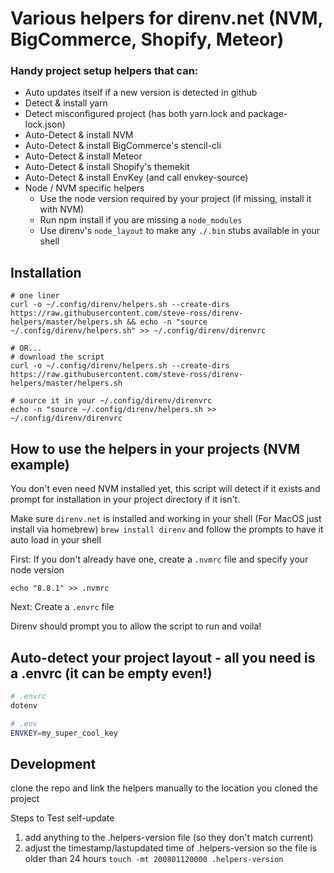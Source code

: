 # Various helpers for direnv.net (NVM, BigCommerce, Shopify, Meteor)
### Handy project setup helpers that can:

- Auto updates itself if a new version is detected in github
- Detect & install yarn
- Detect misconfigured project (has both yarn.lock and package-lock.json)
- Auto-Detect & install NVM
- Auto-Detect & install BigCommerce's stencil-cli
- Auto-Detect & install Meteor
- Auto-Detect & install Shopify's themekit
- Auto-Detect & install EnvKey (and call envkey-source)
- Node / NVM specific helpers
  - Use the node version required by your project (if missing, install it with NVM)
  - Run npm install if you are missing a `node_modules`
  - Use direnv's `node_layout` to make any `./.bin` stubs available in your shell


## Installation

```
# one liner
curl -o ~/.config/direnv/helpers.sh --create-dirs https://raw.githubusercontent.com/steve-ross/direnv-helpers/master/helpers.sh && echo -n "source ~/.config/direnv/helpers.sh" >> ~/.config/direnv/direnvrc

# OR...
# download the script
curl -o ~/.config/direnv/helpers.sh --create-dirs https://raw.githubusercontent.com/steve-ross/direnv-helpers/master/helpers.sh

# source it in your ~/.config/direnv/direnvrc
echo -n "source ~/.config/direnv/helpers.sh >> ~/.config/direnv/direnvrc
```

## How to use the helpers in your projects (NVM example)

You don't even need NVM installed yet, this script will detect if it exists and prompt for installation in your project directory if it isn't.

Make sure `direnv.net` is installed and working in your shell (For MacOS just install via homebrew) `brew install direnv` and follow the prompts to have it auto load in your shell

First: If you don't already have one, create a `.nvmrc` file and specify your node version

```
echo "8.8.1" >> .nvmrc
```

Next: Create a `.envrc` file

Direnv should prompt you to allow the script to run and voila!

## Auto-detect your project layout - all you need is a .envrc (it can be empty even!)
 
```bash
# .envrc
dotenv
```

```bash
# .env
ENVKEY=my_super_cool_key
```


## Development

clone the repo and link the helpers manually to the location you cloned the project

Steps to Test self-update
1. add anything to the .helpers-version file (so they don't match current)
2. adjust the timestamp/lastupdated time of .helpers-version so the file is older than 24 hours `touch -mt 200801120000 .helpers-version`
